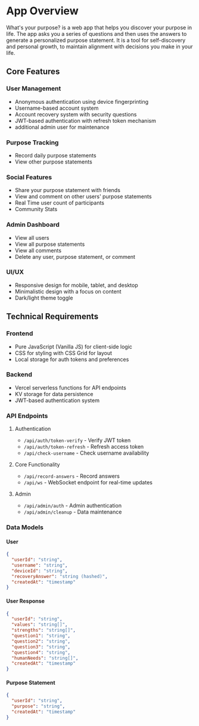 # App Overview
What's your purpose? is a web app that helps you discover your purpose in life. The app asks you a series of questions and then uses the answers to generate a personalized purpose statement. It is a tool for self-discovery and personal growth, to maintain alignment with decisions you make in your life.

## Core Features

### User Management
- Anonymous authentication using device fingerprinting
- Username-based account system
- Account recovery system with security questions
- JWT-based authentication with refresh token mechanism
- additional admin user for maintenance

### Purpose Tracking
- Record daily purpose statements
- View other purpose statements

### Social Features
- Share your purpose statement with friends
- View and comment on other users' purpose statements
- Real Time user count of participants
- Community Stats

### Admin Dashboard
- View all users
- View all purpose statements
- View all comments
- Delete any user, purpose statement, or comment

### UI/UX
- Responsive design for mobile, tablet, and desktop
- Minimalistic design with a focus on content
- Dark/light theme toggle

## Technical Requirements

### Frontend
- Pure JavaScript (Vanilla JS) for client-side logic
- CSS for styling with CSS Grid for layout
- Local storage for auth tokens and preferences

### Backend
- Vercel serverless functions for API endpoints
- KV storage for data persistence
- JWT-based authentication system

### API Endpoints
1. Authentication
   - `/api/auth/token-verify` - Verify JWT token
   - `/api/auth/token-refresh` - Refresh access token
   - `/api/check-username` - Check username availability

2. Core Functionality
   - `/api/record-answers` - Record answers
   - `/api/ws` - WebSocket endpoint for real-time updates

3. Admin
   - `/api/admin/auth` - Admin authentication
   - `/api/admin/cleanup` - Data maintenance

### Data Models

#### User
```json
{
  "userId": "string",
  "username": "string",
  "deviceId": "string",
  "recoveryAnswer": "string (hashed)",
  "createdAt": "timestamp"
}
```

#### User Response
```json
{
  "userId": "string",
  "values": "string[]",
  "strengths": "string[]",
  "question1": "string",
  "question2": "string",
  "question3": "string",
  "question4": "string",
  "humanNeeds": "string[]",
  "createdAt": "timestamp"
}
```

#### Purpose Statement
```json
{
  "userId": "string",
  "purpose": "string",
  "createdAt": "timestamp"
}
```